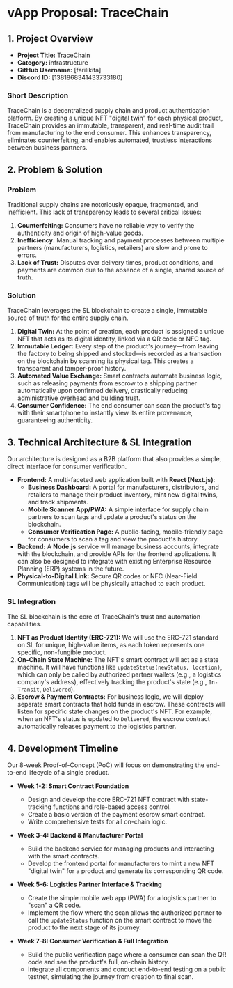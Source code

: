 # vApp Proposal: TraceChain

## 1. Project Overview

* **Project Title:** TraceChain
* **Category:** infrastructure
* **GitHub Username:** [farilikita]
* **Discord ID:** [1381868341433733180]

### Short Description
TraceChain is a decentralized supply chain and product authentication platform. By creating a unique NFT "digital twin" for each physical product, TraceChain provides an immutable, transparent, and real-time audit trail from manufacturing to the end consumer. This enhances transparency, eliminates counterfeiting, and enables automated, trustless interactions between business partners.

## 2. Problem & Solution

### Problem
Traditional supply chains are notoriously opaque, fragmented, and inefficient. This lack of transparency leads to several critical issues:
1.  **Counterfeiting:** Consumers have no reliable way to verify the authenticity and origin of high-value goods.
2.  **Inefficiency:** Manual tracking and payment processes between multiple partners (manufacturers, logistics, retailers) are slow and prone to errors.
3.  **Lack of Trust:** Disputes over delivery times, product conditions, and payments are common due to the absence of a single, shared source of truth.

### Solution
TraceChain leverages the SL blockchain to create a single, immutable source of truth for the entire supply chain.
1.  **Digital Twin:** At the point of creation, each product is assigned a unique NFT that acts as its digital identity, linked via a QR code or NFC tag.
2.  **Immutable Ledger:** Every step of the product's journey—from leaving the factory to being shipped and stocked—is recorded as a transaction on the blockchain by scanning its physical tag. This creates a transparent and tamper-proof history.
3.  **Automated Value Exchange:** Smart contracts automate business logic, such as releasing payments from escrow to a shipping partner automatically upon confirmed delivery, drastically reducing administrative overhead and building trust.
4.  **Consumer Confidence:** The end consumer can scan the product's tag with their smartphone to instantly view its entire provenance, guaranteeing authenticity.

## 3. Technical Architecture & SL Integration

Our architecture is designed as a B2B platform that also provides a simple, direct interface for consumer verification.

* **Frontend:** A multi-faceted web application built with **React (Next.js)**:
    * **Business Dashboard:** A portal for manufacturers, distributors, and retailers to manage their product inventory, mint new digital twins, and track shipments.
    * **Mobile Scanner App/PWA:** A simple interface for supply chain partners to scan tags and update a product's status on the blockchain.
    * **Consumer Verification Page:** A public-facing, mobile-friendly page for consumers to scan a tag and view the product's history.
* **Backend:** A **Node.js** service will manage business accounts, integrate with the blockchain, and provide APIs for the frontend applications. It can also be designed to integrate with existing Enterprise Resource Planning (ERP) systems in the future.
* **Physical-to-Digital Link:** Secure QR codes or NFC (Near-Field Communication) tags will be physically attached to each product.

### SL Integration
The SL blockchain is the core of TraceChain's trust and automation capabilities.
1.  **NFT as Product Identity (ERC-721):** We will use the ERC-721 standard on SL for unique, high-value items, as each token represents one specific, non-fungible product.
2.  **On-Chain State Machine:** The NFT's smart contract will act as a state machine. It will have functions like `updateStatus(newStatus, location)`, which can only be called by authorized partner wallets (e.g., a logistics company's address), effectively tracking the product's state (e.g., `In-Transit`, `Delivered`).
3.  **Escrow & Payment Contracts:** For business logic, we will deploy separate smart contracts that hold funds in escrow. These contracts will listen for specific state changes on the product's NFT. For example, when an NFT's status is updated to `Delivered`, the escrow contract automatically releases payment to the logistics partner.

## 4. Development Timeline

Our 8-week Proof-of-Concept (PoC) will focus on demonstrating the end-to-end lifecycle of a single product.

* **Week 1-2: Smart Contract Foundation**
    * Design and develop the core ERC-721 NFT contract with state-tracking functions and role-based access control.
    * Create a basic version of the payment escrow smart contract.
    * Write comprehensive tests for all on-chain logic.

* **Week 3-4: Backend & Manufacturer Portal**
    * Build the backend service for managing products and interacting with the smart contracts.
    * Develop the frontend portal for manufacturers to mint a new NFT "digital twin" for a product and generate its corresponding QR code.

* **Week 5-6: Logistics Partner Interface & Tracking**
    * Create the simple mobile web app (PWA) for a logistics partner to "scan" a QR code.
    * Implement the flow where the scan allows the authorized partner to call the `updateStatus` function on the smart contract to move the product to the next stage of its journey.

* **Week 7-8: Consumer Verification & Full Integration**
    * Build the public verification page where a consumer can scan the QR code and see the product's full, on-chain history.
    * Integrate all components and conduct end-to-end testing on a public testnet, simulating the journey from creation to final scan.
